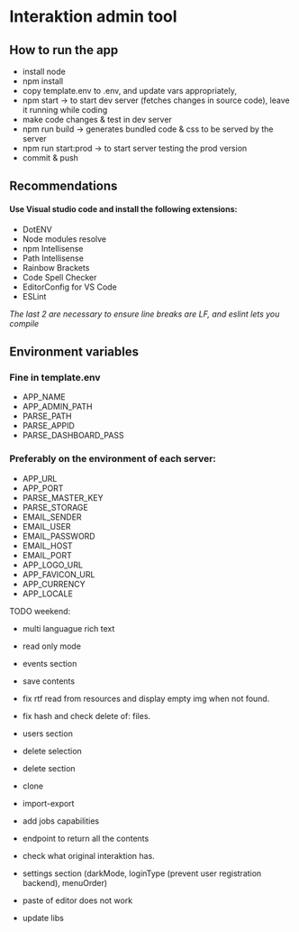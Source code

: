 
# Interaktion admin tool


## How to run the app

- install node
- npm install
- copy template.env to .env, and update vars appropriately,
- npm start -> to start dev server (fetches changes in source code), leave it running while coding
- make code changes & test in dev server
- npm run build -> generates bundled code & css to be served by the server
- npm run start:prod -> to start server testing the prod version
- commit & push

## Recommendations

#### Use Visual studio code and install the following extensions:

- DotENV
- Node modules resolve
- npm Intellisense
- Path Intellisense
- Rainbow Brackets
- Code Spell Checker
- EditorConfig for VS Code
- ESLint

*The last 2 are necessary to ensure line breaks are LF, and eslint lets you compile*

## Environment variables

### Fine in template.env
- APP_NAME
- APP_ADMIN_PATH
- PARSE_PATH
- PARSE_APPID
- PARSE_DASHBOARD_PASS

### Preferably on the environment of each server:
- APP_URL
- APP_PORT
- PARSE_MASTER_KEY
- PARSE_STORAGE
- EMAIL_SENDER
- EMAIL_USER
- EMAIL_PASSWORD
- EMAIL_HOST
- EMAIL_PORT
- APP_LOGO_URL
- APP_FAVICON_URL
- APP_CURRENCY
- APP_LOCALE


TODO weekend:
- multi languague rich text
- read only mode
- events section
- save contents
- fix rtf read from resources and display empty img when not found.
- fix hash and check delete of: files.
- users section
- delete selection
- delete section
- clone
- import-export
- add jobs capabilities

- endpoint to return all the contents
- check what original interaktion has.
- settings section (darkMode, loginType (prevent user registration backend), menuOrder)
- paste of editor does not work
- update libs
